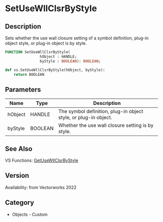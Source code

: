 # SetUseWllClsrByStyle

## Description
Sets whether the use wall closure setting of a symbol definition, plug-in object style, or plug-in object is by style.

```pascal
FUNCTION SetUseWllClsrByStyle(
				hObject : HANDLE;
				byStyle : BOOLEAN): BOOLEAN;
```

```python
def vs.SetUseWllClsrByStyle(hObject, byStyle):
    return BOOLEAN
```

## Parameters
|Name|Type|Description|
|---|---|---|
|hObject|HANDLE|The symbol definition, plug-in object style, or plug-in object.|
|byStyle|BOOLEAN|Whether the use wall closure setting is by style.|

## See Also
VS Functions:
[GetUseWllClsrByStyle](GetUseWllClsrByStyle.md)

## Version
Availability: from Vectorworks 2022

## Category
* Objects - Custom

